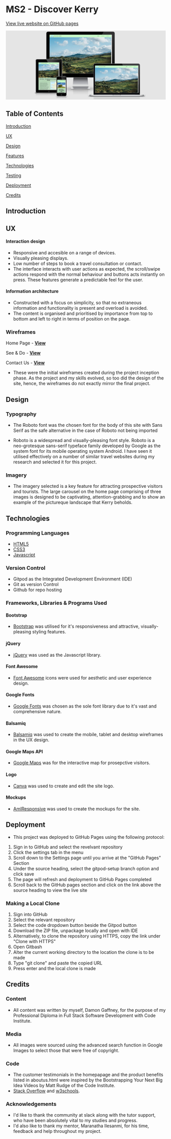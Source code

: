 # MS2 - Discover Kerry 

[View live website on GitHub pages](https://damon118.github.io/MS2-Discover-Kerry/)

![Mockups](./assets/images/mockups.png)

## Table of Contents 

[Introduction](#Introduction) 

[UX](#UX)

[Design](#Design) 

[Features](#Features)

[Technologies](#Technologies) 

[Testing](#Testing)

[Deployment](#Deployment) 

[Credits](#Credits)



## Introduction 

## UX 

#### Interaction design

- Responsive and accesible on a range of devices. 
- Visually pleasing displays. 
- Low number of steps to book a travel consultation or contact.
- The interface interacts with user actions as expected, the scroll/swipe actions respond with the normal behaviour and buttons acts instantly on press. These features generate a predictable
  feel for the user.


#### Information architecture 

- Constructed with a focus on simplicity, so that no extraneous information and functionality is present and overload is avoided.
- The content is organised and prioritised by importance from top to bottom and left to right in terms of position on the page. 

### Wireframes 

Home Page - **[View](./assets/wireframes/homepage.png)** 

See & Do - **[View](./assets/wireframes/see&do.png)**

Contact Us - **[View](./assets/wireframes/contact.png)**

- These were the initial wireframes created during the project inception phase. As the project and my skills evolved, so too did the design of the site, hence, the wireframes do not exactly mirror the 
  final project.


## Design


### Typography

- The Roboto font was the chosen font for the body of this site with Sans Serif as the safe alternative in the case of Roboto not being imported 

- Roboto is a widespread and visually-pleasing font style. Roboto is a neo-grotesque sans-serif typeface family developed by Google as the system font 
  for its mobile operating system Android. I have seen it utilised effectively on a number of similar travel websites during my research and selected it for this project.

### Imagery 

- The imagery selected is a key feature for attracting prospective visitors and tourists. The large carousel on the home page comprising of three images is designed to be captivating, attention-grabbing and
to show an example of the pictureque landscape that Kerry beholds.

## Technologies


### Programming Languages 

- [HTML5](https://en.wikipedia.org/wiki/HTML5)
- [CSS3](https://en.wikipedia.org/wiki/CSS)
- [Javascript](https://en.wikipedia.org/wiki/JavaScript)

### Version Control

- Gitpod as the Integrated Development Environment (IDE)
- Git as version Control
- Github for repo hosting

### Frameworks, Libraries & Programs Used

#### Bootstrap 

- [Bootstrap](https://getbootstrap.com/) was utilised for it's responsiveness and attractive, visually-pleasing styling features.

#### jQuery

- [jQuery](https://jquery.com/) was used as the Javascript library.

#### Font Awesome 

- [Font Awesome](https://fontawesome.com/) icons were used for aesthetic and user experience design.

#### Google Fonts

- [Google Fonts](https://fonts.google.com/) was chosen as the sole font library due to it's vast and comprehensive nature. 

#### Balsamiq 

- [Balsamiq](https://balsamiq.com/wireframes/?gclid=EAIaIQobChMI9Y3WjKvW7QIVDbDtCh3IqgeyEAAYASAAEgIw1_D_BwE) was used to create the mobile, tablet and desktop wireframes in the UX design.


#### Google Maps API 

- [Google Maps](https://www.google.com/maps) was for the interactive map for prosepctive visitors.  

#### Logo 

- [Canva](https://www.canva.com) was used to create and edit the site logo. 

#### Mockups 

- [AmIResponsive](http://ami.responsivedesign.is/) was used to create the mockups for the site.

## Deployment

- This project was deployed to GitHub Pages using the following protocol: 

1. Sign in to GitHub and select the revelvant repository
2. Click the settings tab in the menu
3. Scroll down to the Settings page until you arrive at the "GitHub Pages" Section
4. Under the source heading, select the gitpod-setup branch option and click save
5. The page will refresh and deployment to GitHub Pages completed
6. Scroll back to the GitHub pages section and click on the link above the source heading to view the live site

### Making a Local Clone 

1. Sign into GitHub
2. Select the relevant repository
3. Select the code dropdown button beside the Gitpod button
4. Download the ZIP file, unpackage locally and open with IDE
5. Alternatively, to clone the repository using HTTPS, copy the link under "Clone with HTTPS"
6. Open Gitbash
7. Alter the current working directory to the location the clone is to be made 
8. Type "git clone" and paste the copied URL 
9. Press enter and the local clone is made

## Credits


### Content 

- All content was written by myself, Damon Gaffney, for the purpose of my Professional Diploma in Full Stack Software Development with Code Institute.

### Media 

- All images were sourced using the advanced search function in Google Images to select those that were free of copyright. 

### Code

- The customer testimonials in the homepapage and the product benefits listed in aboutus.html were inspired by the Bootstrapping Your Next Big Idea Videos by Matt Rudge of the Code Institute.
- [Stack Overflow](https://stackoverflow.com/) and [w3schools](https://www.w3schools.com/).

### Acknowledgements 

- I'd like to thank the community at slack along with the tutor support, who have been absolutely vital to my studies and progress. 
- I'd also like to thank my mentor, Maranatha Ilesanmi, for his time, feedback and help throughout my project.
